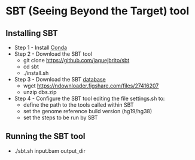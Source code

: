 # SBT (Seeing Beyond the Target) tool


## Installing SBT

- Step 1 - Install [Conda](https://conda.io/projects/conda/en/latest/user-guide/install/index.html)
- Step 2 - Download the SBT tool
  - git clone https://github.com/jaquejbrito/sbt
  - cd sbt
  - ./install.sh
- Step 3 - Download the SBT [database](https://figshare.com/articles/dataset/Database_files_for_the_software_tool_SBT_Seeing_Beyond_the_Target_/14342414)
  - wget https://ndownloader.figshare.com/files/27416207
  - unzip dbs.zip
- Step 4 - Configure the SBT tool editing the file settings.sh to:
  - define the path to the tools called within SBT
  - set the genome reference build version (hg19/hg38)
  - set the steps to be run by SBT

## Running the SBT tool

- ./sbt.sh input.bam output_dir
